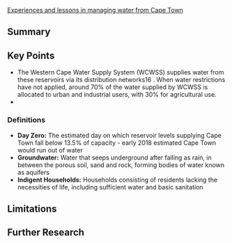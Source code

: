 [Experiences and lessons in managing water from Cape Town](https://www.imperial.ac.uk/media/imperial-college/grantham-institute/public/publications/briefing-papers/Experiences-and-lessons-in-managing-water.pdf)

## Summary

## Key Points

- The Western Cape Water Supply System (WCWSS) supplies water from these reservoirs via its distribution networks16 . When water restrictions have not applied, around 70% of the water supplied by WCWSS is allocated to urban and industrial users, with 30% for agricultural use.
- 

### Definitions

- **Day Zero:** The estimated day on which reservoir levels supplying Cape Town fall below 13.5% of capacity - early 2018 estimated Cape Town would run out of water
- **Groundwater:**  Water that seeps underground after falling as rain, in between the porous soil, sand and rock, forming bodies of water known as aquifers
- **Indigent Households:** Households consisting of residents lacking the necessities of life, including sufficient water and basic sanitation
## Limitations

## Further Research
